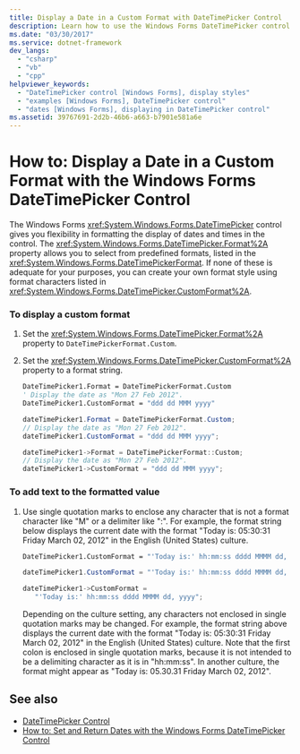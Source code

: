 ```yaml
---
title: Display a Date in a Custom Format with DateTimePicker Control
description: Learn how to use the Windows Forms DateTimePicker control to format the display of dates and times in the control.
ms.date: "03/30/2017"
ms.service: dotnet-framework
dev_langs:
  - "csharp"
  - "vb"
  - "cpp"
helpviewer_keywords:
  - "DateTimePicker control [Windows Forms], display styles"
  - "examples [Windows Forms], DateTimePicker control"
  - "dates [Windows Forms], displaying in DateTimePicker control"
ms.assetid: 39767691-2d2b-46b6-a663-b7901e581a6e
---
```

# How to: Display a Date in a Custom Format with the Windows Forms DateTimePicker Control

The Windows Forms <xref:System.Windows.Forms.DateTimePicker> control gives you flexibility in formatting the display of dates and times in the control. The <xref:System.Windows.Forms.DateTimePicker.Format%2A> property allows you to select from predefined formats, listed in the <xref:System.Windows.Forms.DateTimePickerFormat>. If none of these is adequate for your purposes, you can create your own format style using format characters listed in <xref:System.Windows.Forms.DateTimePicker.CustomFormat%2A>.

### To display a custom format

1. Set the <xref:System.Windows.Forms.DateTimePicker.Format%2A> property to `DateTimePickerFormat.Custom`.

2. Set the <xref:System.Windows.Forms.DateTimePicker.CustomFormat%2A> property to a format string.

    ```vb
    DateTimePicker1.Format = DateTimePickerFormat.Custom
    ' Display the date as "Mon 27 Feb 2012".
    DateTimePicker1.CustomFormat = "ddd dd MMM yyyy"
    ```

    ```csharp
    dateTimePicker1.Format = DateTimePickerFormat.Custom;
    // Display the date as "Mon 27 Feb 2012".
    dateTimePicker1.CustomFormat = "ddd dd MMM yyyy";
    ```

    ```cpp
    dateTimePicker1->Format = DateTimePickerFormat::Custom;
    // Display the date as "Mon 27 Feb 2012".
    dateTimePicker1->CustomFormat = "ddd dd MMM yyyy";
    ```

### To add text to the formatted value

1. Use single quotation marks to enclose any character that is not a format character like "M" or a delimiter like ":". For example, the format string below displays the current date with the format "Today is: 05:30:31 Friday March 02, 2012" in the English (United States) culture.

    ```vb
    DateTimePicker1.CustomFormat = "'Today is:' hh:mm:ss dddd MMMM dd, yyyy"
    ```

    ```csharp
    dateTimePicker1.CustomFormat = "'Today is:' hh:mm:ss dddd MMMM dd, yyyy";
    ```

    ```cpp
    dateTimePicker1->CustomFormat =
       "'Today is:' hh:mm:ss dddd MMMM dd, yyyy";
    ```

     Depending on the culture setting, any characters not enclosed in single quotation marks may be changed. For example, the format string above displays the current date with the format "Today is: 05:30:31 Friday March 02, 2012" in the English (United States) culture. Note that the first colon is enclosed in single quotation marks, because it is not intended to be a delimiting character as it is in "hh:mm:ss". In another culture, the format might appear as "Today is: 05.30.31 Friday March 02, 2012".

## See also

- [DateTimePicker Control](datetimepicker-control-windows-forms.md)
- [How to: Set and Return Dates with the Windows Forms DateTimePicker Control](how-to-set-and-return-dates-with-the-windows-forms-datetimepicker-control.md)
